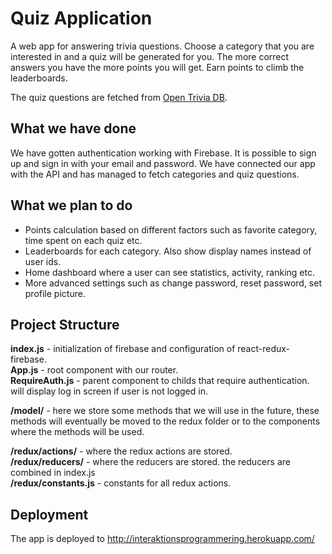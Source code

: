 # Quiz Application
A web app for answering trivia questions.
Choose a category that you are interested in and a quiz will be generated for you. The more correct answers you have the more points you will get. Earn points to climb the leaderboards.

The quiz questions are fetched from [Open Trivia DB](https://opentdb.com).

## What we have done
We have gotten authentication working with Firebase. It is possible to sign up and sign in with your email and password. We have connected our app with the API and has managed to fetch categories and quiz questions.

## What we plan to do
* Points calculation based on different factors such as favorite category, time spent on each quiz etc.
* Leaderboards for each category. Also show display names instead of user ids.
* Home dashboard where a user can see statistics, activity, ranking etc.
* More advanced settings such as change password, reset password, set profile picture.


## Project Structure
**index.js** - initialization of firebase and configuration of react-redux-firebase.  
**App.js** - root component with our router.  
**RequireAuth.js** - parent component to childs that require authentication. will display log in screen if user is not logged in.

**/model/** - here we store some methods that we will use in the future, these methods will eventually be moved to the redux folder or to the components where the methods will be used.

**/redux/actions/** - where the redux actions are stored.  
**/redux/reducers/** - where the reducers are stored. the reducers are combined in index.js  
**/redux/constants.js** - constants for all redux actions.  

## Deployment
The app is deployed to http://interaktionsprogrammering.herokuapp.com/
